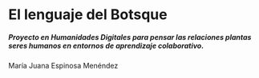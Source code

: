 

# El lenguaje del Botsque

##### Proyecto en Humanidades Digitales para pensar las relaciones plantas seres humanos en entornos de aprendizaje colaborativo. 

María Juana Espinosa Menéndez




